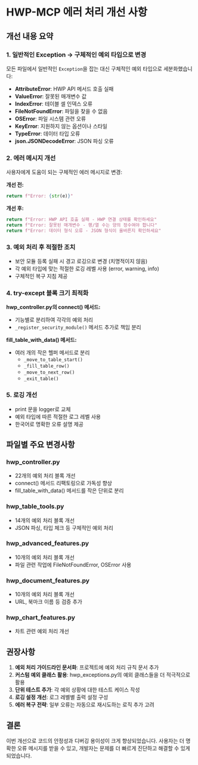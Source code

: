 # HWP-MCP 에러 처리 개선 사항

## 개선 내용 요약

### 1. 일반적인 Exception → 구체적인 예외 타입으로 변경

모든 파일에서 일반적인 `Exception`을 잡는 대신 구체적인 예외 타입으로 세분화했습니다:

- **AttributeError**: HWP API 메서드 호출 실패
- **ValueError**: 잘못된 매개변수 값
- **IndexError**: 테이블 셀 인덱스 오류
- **FileNotFoundError**: 파일을 찾을 수 없음
- **OSError**: 파일 시스템 관련 오류
- **KeyError**: 지원하지 않는 옵션이나 스타일
- **TypeError**: 데이터 타입 오류
- **json.JSONDecodeError**: JSON 파싱 오류

### 2. 에러 메시지 개선

사용자에게 도움이 되는 구체적인 에러 메시지로 변경:

**개선 전:**
```python
return f"Error: {str(e)}"
```

**개선 후:**
```python
return f"Error: HWP API 호출 실패 - HWP 연결 상태를 확인하세요"
return f"Error: 잘못된 매개변수 - 행/열 수는 양의 정수여야 합니다"
return f"Error: 데이터 형식 오류 - JSON 형식이 올바른지 확인하세요"
```

### 3. 예외 처리 후 적절한 조치

- 보안 모듈 등록 실패 시 경고 로깅으로 변경 (치명적이지 않음)
- 각 예외 타입에 맞는 적절한 로깅 레벨 사용 (error, warning, info)
- 구체적인 복구 지침 제공

### 4. try-except 블록 크기 최적화

**hwp_controller.py의 connect() 메서드:**
- 기능별로 분리하여 각각의 예외 처리
- `_register_security_module()` 메서드 추가로 책임 분리

**fill_table_with_data() 메서드:**
- 여러 개의 작은 헬퍼 메서드로 분리
  - `_move_to_table_start()`
  - `_fill_table_row()`
  - `_move_to_next_row()`
  - `_exit_table()`

### 5. 로깅 개선

- print 문을 logger로 교체
- 예외 타입에 따른 적절한 로그 레벨 사용
- 한국어로 명확한 오류 설명 제공

## 파일별 주요 변경사항

### hwp_controller.py
- 22개의 예외 처리 블록 개선
- connect() 메서드 리팩토링으로 가독성 향상
- fill_table_with_data() 메서드를 작은 단위로 분리

### hwp_table_tools.py
- 14개의 예외 처리 블록 개선
- JSON 파싱, 타입 체크 등 구체적인 예외 처리

### hwp_advanced_features.py
- 10개의 예외 처리 블록 개선
- 파일 관련 작업에 FileNotFoundError, OSError 사용

### hwp_document_features.py
- 10개의 예외 처리 블록 개선
- URL, 북마크 이름 등 검증 추가

### hwp_chart_features.py
- 차트 관련 예외 처리 개선

## 권장사항

1. **예외 처리 가이드라인 문서화**: 프로젝트에 예외 처리 규칙 문서 추가
2. **커스텀 예외 클래스 활용**: hwp_exceptions.py의 예외 클래스들을 더 적극적으로 활용
3. **단위 테스트 추가**: 각 예외 상황에 대한 테스트 케이스 작성
4. **로깅 설정 개선**: 로그 레벨별 출력 설정 구성
5. **에러 복구 전략**: 일부 오류는 자동으로 재시도하는 로직 추가 고려

## 결론

이번 개선으로 코드의 안정성과 디버깅 용이성이 크게 향상되었습니다. 사용자는 더 명확한 오류 메시지를 받을 수 있고, 개발자는 문제를 더 빠르게 진단하고 해결할 수 있게 되었습니다.